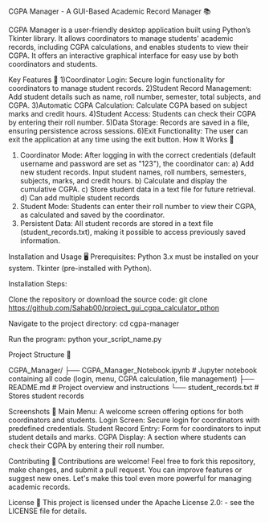 CGPA Manager - A GUI-Based Academic Record Manager 📚

CGPA Manager is a user-friendly desktop application built using Python’s Tkinter library. It allows coordinators to manage students' academic records, including CGPA calculations, and enables students to view their CGPA. It offers an interactive graphical interface for easy use by both coordinators and students.

Key Features 🎉
1)Coordinator Login: Secure login functionality for coordinators to manage student records.
2)Student Record Management: Add student details such as name, roll number, semester, total subjects, and CGPA.
3)Automatic CGPA Calculation: Calculate CGPA based on subject marks and credit hours.
4)Student Access: Students can check their CGPA by entering their roll number.
5)Data Storage: Records are saved in a file, ensuring persistence across sessions.
6)Exit Functionality: The user can exit the application at any time using the exit button.
How It Works 🚀
1. Coordinator Mode:
After logging in with the correct credentials (default username and password are set as "123"), the coordinator can:
a) Add new student records.
        Input student names, roll numbers, semesters, subjects, marks, and credit hours.
b) Calculate and display the cumulative CGPA.
c) Store student data in a text file for future retrieval.
d) Can add multiple student records
2. Student Mode:
Students can enter their roll number to view their CGPA, as calculated and saved by the coordinator.
3. Persistent Data:
All student records are stored in a text file (student_records.txt), making it possible to access previously saved information.

Installation and Usage 🖥️
Prerequisites:
Python 3.x must be installed on your system.
Tkinter (pre-installed with Python).

Installation Steps:

Clone the repository or download the source code:
git clone https://github.com/Sahab00/project_gui_cgpa_calculator_pthon

Navigate to the project directory:
cd cgpa-manager

Run the program:
python your_script_name.py

Project Structure 📂

CGPA_Manager/
├── CGPA_Manager_Notebook.ipynb  # Jupyter notebook containing all code (login, menu, CGPA calculation, file management)
├── README.md                    # Project overview and instructions
└── student_records.txt          # Stores student records

Screenshots 📸
Main Menu: A welcome screen offering options for both coordinators and students.
Login Screen: Secure login for coordinators with predefined credentials.
Student Record Entry: Form for coordinators to input student details and marks.
CGPA Display: A section where students can check their CGPA by entering their roll number.

Contributing 🤝
Contributions are welcome! Feel free to fork this repository, make changes, and submit a pull request. You can improve features or suggest new ones. Let's make this tool even more powerful for managing academic records.

License 📄
This project is licensed under the Apache License 2.0: - see the LICENSE file for details.

